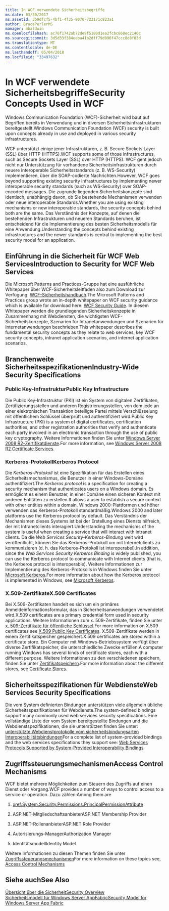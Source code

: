 ```yaml
---
title: In WCF verwendete Sicherheitsbegriffe
ms.date: 03/30/2017
ms.assetid: 3b9dfcf5-4bf1-4f35-9070-723171c823a1
author: BrucePerlerMS
manager: mbaldwin
ms.openlocfilehash: ac76f1742ab72de9f5180d1ea2fcbc668ec2140c
ms.sourcegitcommit: 3d5d33f384eeba41b2dff79d096f47ccc8d8f03d
ms.translationtype: MT
ms.contentlocale: de-DE
ms.lasthandoff: 05/04/2018
ms.locfileid: "33497632"
---
```

# <a name="security-concepts-used-in-wcf"></a><span data-ttu-id="93c5c-102">In WCF verwendete Sicherheitsbegriffe</span><span class="sxs-lookup"><span data-stu-id="93c5c-102">Security Concepts Used in WCF</span></span>
<span data-ttu-id="93c5c-103">Windows Communication Foundation (WCF)-Sicherheit wird baut auf Begriffen bereits in Verwendung und in diversen Sicherheitsinfrastrukturen bereitgestellt.</span><span class="sxs-lookup"><span data-stu-id="93c5c-103">Windows Communication Foundation (WCF) security is built upon concepts already in use and deployed in various security infrastructures.</span></span>  
  
 <span data-ttu-id="93c5c-104">WCF unterstützt einige jener Infrastrukturen, z. B. Secure Sockets Layer (SSL) über HTTP (HTTPS).</span><span class="sxs-lookup"><span data-stu-id="93c5c-104">WCF supports some of those infrastructures, such as Secure Sockets Layer (SSL) over HTTP (HTTPS).</span></span> <span data-ttu-id="93c5c-105">WCF geht jedoch nicht nur Unterstützung für vorhandene Sicherheitsinfrastrukturen durch neuere interoperable Sicherheitsstandards (z. B. WS-Security) implementieren, über die SOAP-codierte Nachrichten.</span><span class="sxs-lookup"><span data-stu-id="93c5c-105">However, WCF goes beyond supporting existing security infrastructures by implementing newer interoperable security standards (such as WS-Security) over SOAP-encoded messages.</span></span> <span data-ttu-id="93c5c-106">Die zugrunde liegenden Sicherheitskonzepte sind identisch, unabhängig davon, ob Sie bestehende Mechanismen verwenden oder neue interoperable Standards.</span><span class="sxs-lookup"><span data-stu-id="93c5c-106">Whether you are using existing mechanisms or new interoperable standards, the security concepts behind both are the same.</span></span> <span data-ttu-id="93c5c-107">Das Verständnis der Konzepte, auf denen die bestehenden Infrastrukturen und neueren Standards beruhen, ist entscheidend für die Implementierung des besten Sicherheitsmodells für eine Anwendung.</span><span class="sxs-lookup"><span data-stu-id="93c5c-107">Understanding the concepts behind existing infrastructures and the newer standards is central to implementing the best security model for an application.</span></span>  
  
## <a name="introduction-to-security-for-wcf-web-services"></a><span data-ttu-id="93c5c-108">Einführung in die Sicherheit für WCF Web Services</span><span class="sxs-lookup"><span data-stu-id="93c5c-108">Introduction to Security for WCF Web Services</span></span>  
 <span data-ttu-id="93c5c-109">Die Microsoft Patterns and Practices-Gruppe hat eine ausführliche Whitepaper über WCF-Sicherheitsleitfaden also zum Download zur Verfügung: [WCF-Sicherheitshandbuch](http://go.microsoft.com/fwlink/?LinkId=210210).</span><span class="sxs-lookup"><span data-stu-id="93c5c-109">The Microsoft Patterns and Practices group wrote an in-depth whitepaper on WCF security guidance which is available for download here: [WCF Security Guide](http://go.microsoft.com/fwlink/?LinkId=210210).</span></span> <span data-ttu-id="93c5c-110">In diesem Whitepaper werden die grundlegenden Sicherheitskonzepte in Zusammenhang mit Webdiensten, die wichtigsten WCF-Sicherheitskonzepte, Szenarien für Intranetanwendungen und Szenarien für Internetanwendungen beschrieben.</span><span class="sxs-lookup"><span data-stu-id="93c5c-110">This whitepaper describes the fundamental security concepts as they relate to web services, key WCF security concepts, intranet application scenarios, and internet application scenarios.</span></span>  
  
## <a name="industry-wide-security-specifications"></a><span data-ttu-id="93c5c-111">Branchenweite Sicherheitsspezifikationen</span><span class="sxs-lookup"><span data-stu-id="93c5c-111">Industry-Wide Security Specifications</span></span>  
  
### <a name="public-key-infrastructure"></a><span data-ttu-id="93c5c-112">Public Key-Infrastruktur</span><span class="sxs-lookup"><span data-stu-id="93c5c-112">Public Key Infrastructure</span></span>  
 <span data-ttu-id="93c5c-113">Die Public Key-Infrastruktur (PKI) ist ein System von digitalen Zertifikaten, Zertifizierungsstellen und anderen Registrierungsstellen, von dem jede an einer elektronischen Transaktion beteiligte Partei mittels Verschlüsselung mit öffentlichem Schlüssel überprüft und authentifiziert wird.</span><span class="sxs-lookup"><span data-stu-id="93c5c-113">Public Key Infrastructure (PKI) is a system of digital certificates, certification authorities, and other registration authorities that verify and authenticate each party involved in an electronic transaction through the use of public key cryptography.</span></span> <span data-ttu-id="93c5c-114">Weitere Informationen finden Sie unter [Windows Server 2008 R2-Zertifikatdienste](http://go.microsoft.com/fwlink/?LinkId=210211).</span><span class="sxs-lookup"><span data-stu-id="93c5c-114">For more information, see [Windows Server 2008 R2 Certificate Services](http://go.microsoft.com/fwlink/?LinkId=210211).</span></span>  
  
### <a name="kerberos-protocol"></a><span data-ttu-id="93c5c-115">Kerberos-Protokoll</span><span class="sxs-lookup"><span data-stu-id="93c5c-115">Kerberos Protocol</span></span>  
 <span data-ttu-id="93c5c-116">Die *Kerberos-Protokoll* ist eine Spezifikation für das Erstellen eines Sicherheitsmechanismus, die Benutzer in einer Windows-Domäne authentifiziert.</span><span class="sxs-lookup"><span data-stu-id="93c5c-116">The *Kerberos protocol* is a specification for creating a security mechanism that authenticates users on a Windows domain.</span></span> <span data-ttu-id="93c5c-117">Es ermöglicht es einem Benutzer, in einer Domäne einen sicheren Kontext mit anderen Entitäten zu erstellen.</span><span class="sxs-lookup"><span data-stu-id="93c5c-117">It allows a user to establish a secure context with other entities within a domain.</span></span> <span data-ttu-id="93c5c-118">Windows 2000-Plattformen und höher verwenden das Kerberos-Protokoll standardmäßig.</span><span class="sxs-lookup"><span data-stu-id="93c5c-118">Windows 2000 and later platforms use the Kerberos protocol by default.</span></span> <span data-ttu-id="93c5c-119">Das Verständnis der Mechanismen dieses Systems ist bei der Erstellung eines Diensts hilfreich, der mit Intranetclients interagiert.</span><span class="sxs-lookup"><span data-stu-id="93c5c-119">Understanding the mechanisms of the system is useful when creating a service that will interact with intranet clients.</span></span> <span data-ttu-id="93c5c-120">Da die *Web Services Security-Kerberos-Bindung* weit wird veröffentlicht, können Sie das Kerberos-Protokoll um mit Internetclients zu kommunizieren (d. h. das Kerberos-Protokoll ist interoperabel).</span><span class="sxs-lookup"><span data-stu-id="93c5c-120">In addition, since the *Web Services Security Kerberos Binding* is widely published, you can use the Kerberos protocol to communicate with Internet clients (that is, the Kerberos protocol is interoperable).</span></span> <span data-ttu-id="93c5c-121">Weitere Informationen zur Implementierung des Kerberos-Protokolls in Windows finden Sie unter [Microsoft Kerberos](http://go.microsoft.com/fwlink/?LinkId=210212).</span><span class="sxs-lookup"><span data-stu-id="93c5c-121">For more information about how the Kerberos protocol is implemented in Windows, see  [Microsoft Kerberos](http://go.microsoft.com/fwlink/?LinkId=210212).</span></span>  
  
### <a name="x509-certificates"></a><span data-ttu-id="93c5c-122">X.509-Zertifikate</span><span class="sxs-lookup"><span data-stu-id="93c5c-122">X.509 Certificates</span></span>  
 <span data-ttu-id="93c5c-123">Bei X.509-Zertifikaten handelt es sich um ein primäres Anmeldeinformationsformular, das in Sicherheitsanwendungen verwendetet wird.</span><span class="sxs-lookup"><span data-stu-id="93c5c-123">X.509 certificates are a primary credential form used in security applications.</span></span> <span data-ttu-id="93c5c-124">Weitere Informationen zum x. 509-Zertifikate, finden Sie unter [x. 509-Zertifikate für öffentliche Schlüssel](http://go.microsoft.com/fwlink/?LinkId=210213).</span><span class="sxs-lookup"><span data-stu-id="93c5c-124">For more information on X.509 certificates see [X.509 Public Key Certificates](http://go.microsoft.com/fwlink/?LinkId=210213).</span></span> <span data-ttu-id="93c5c-125">X.509-Zertifikate werden in einem Zertifikatspeicher gespeichert.</span><span class="sxs-lookup"><span data-stu-id="93c5c-125">X.509 certificates are stored within a certificate store.</span></span> <span data-ttu-id="93c5c-126">Ein Computer mit Windows-Betriebssystem verfügt über diverse Zertifikatspeicher, die unterschiedliche Zwecke erfüllen.</span><span class="sxs-lookup"><span data-stu-id="93c5c-126">A computer running Windows has several kinds of certificate stores, each with a different purpose.</span></span> <span data-ttu-id="93c5c-127">Weitere Informationen zu den verschiedenen speichern, finden Sie unter [Zertifikatspeichern](http://go.microsoft.com/fwlink/?LinkID=87787).</span><span class="sxs-lookup"><span data-stu-id="93c5c-127">For more information about the different stores, see [Certificate Stores](http://go.microsoft.com/fwlink/?LinkID=87787).</span></span>  
  
## <a name="web-services-security-specifications"></a><span data-ttu-id="93c5c-128">Sicherheitsspezifikationen für Webdienste</span><span class="sxs-lookup"><span data-stu-id="93c5c-128">Web Services Security Specifications</span></span>  
 <span data-ttu-id="93c5c-129">Die vom System definierten Bindungen unterstützen viele allgemein übliche Sicherheitsspezifikationen für Webdienste.</span><span class="sxs-lookup"><span data-stu-id="93c5c-129">The system-defined bindings support many commonly used web services security specifications.</span></span> <span data-ttu-id="93c5c-130">Eine vollständige Liste der vom System bereitgestellte Bindungen und die Webdienstspezifikationen, die sie unterstützen finden Sie unter: [unterstützte Webdienstprotokolle vom sicherheitsbindungsarten Interoperabilitätsbindungen](../../../../docs/framework/wcf/feature-details/web-services-protocols-supported-by-system-provided-interoperability-bindings.md)</span><span class="sxs-lookup"><span data-stu-id="93c5c-130">For a complete list of system-provided bindings and the web services specifications they support see: [Web Services Protocols Supported by System-Provided Interoperability Bindings](../../../../docs/framework/wcf/feature-details/web-services-protocols-supported-by-system-provided-interoperability-bindings.md)</span></span>  
  
## <a name="access-control-mechanisms"></a><span data-ttu-id="93c5c-131">Zugriffssteuerungsmechanismen</span><span class="sxs-lookup"><span data-stu-id="93c5c-131">Access Control Mechanisms</span></span>  
 <span data-ttu-id="93c5c-132">WCF bietet mehrere Möglichkeiten zum Steuern des Zugriffs auf einen Dienst oder Vorgang.</span><span class="sxs-lookup"><span data-stu-id="93c5c-132">WCF provides a number of ways to control access to a service or operation.</span></span> <span data-ttu-id="93c5c-133">Dazu zählen:</span><span class="sxs-lookup"><span data-stu-id="93c5c-133">Among them are</span></span>  
  
1.  <xref:System.Security.Permissions.PrincipalPermissionAttribute>  
  
2.  <span data-ttu-id="93c5c-134">ASP.NET-Mitgliedschaftsanbieter</span><span class="sxs-lookup"><span data-stu-id="93c5c-134">ASP.NET Membership Provider</span></span>  
  
3.  <span data-ttu-id="93c5c-135">ASP.NET-Rollenanbieter</span><span class="sxs-lookup"><span data-stu-id="93c5c-135">ASP.NET Role Provider</span></span>  
  
4.  <span data-ttu-id="93c5c-136">Autorisierungs-Manager</span><span class="sxs-lookup"><span data-stu-id="93c5c-136">Authorization Manager</span></span>  
  
5.  <span data-ttu-id="93c5c-137">Identitätsmodell</span><span class="sxs-lookup"><span data-stu-id="93c5c-137">Identity Model</span></span>  
  
 <span data-ttu-id="93c5c-138">Weitere Informationen zu diesen Themen finden Sie unter [Zugriffssteuerungsmechanismen](../../../../docs/framework/wcf/feature-details/access-control-mechanisms.md)</span><span class="sxs-lookup"><span data-stu-id="93c5c-138">For more information on these topics see, [Access Control Mechanisms](../../../../docs/framework/wcf/feature-details/access-control-mechanisms.md)</span></span>  
  
## <a name="see-also"></a><span data-ttu-id="93c5c-139">Siehe auch</span><span class="sxs-lookup"><span data-stu-id="93c5c-139">See Also</span></span>  
 [<span data-ttu-id="93c5c-140">Übersicht über die Sicherheit</span><span class="sxs-lookup"><span data-stu-id="93c5c-140">Security Overview</span></span>](../../../../docs/framework/wcf/feature-details/security-overview.md)  
 [<span data-ttu-id="93c5c-141">Sicherheitsmodell für Windows Server AppFabric</span><span class="sxs-lookup"><span data-stu-id="93c5c-141">Security Model for Windows Server App Fabric</span></span>](http://go.microsoft.com/fwlink/?LinkID=201279&clcid=0x409)
